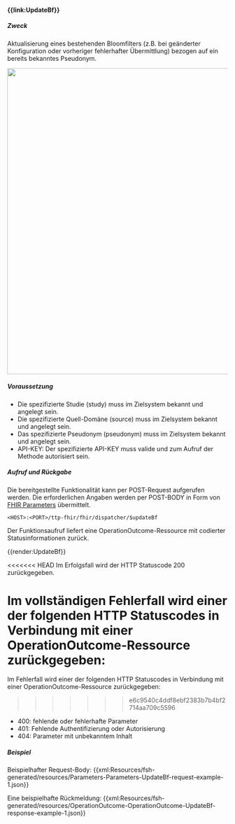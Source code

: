 #### **{{link:UpdateBf}}**

##### **Zweck**
Aktualisierung eines bestehenden Bloomfilters (z.B. bei geänderter Konfiguration oder vorheriger fehlerhafter Übermittlung) bezogen auf ein bereits bekanntes Pseudonym.

<p align="center">
  <img width="700" src="https://www.ths-greifswald.de/wp-content/uploads/2023/03/fhirgw-updateBf.png">
</p>

##### **Voraussetzung**
- Die spezifizierte Studie (study) muss im Zielsystem bekannt und angelegt sein.
- Die spezifizierte Quell-Domäne (source) muss im Zielsystem bekannt und angelegt sein.
- Das spezifizierte Pseudonym (pseudonym) muss im Zielsystem bekannt und angelegt sein.
- API-KEY: Der spezifizierte API-KEY muss valide und zum Aufruf der Methode autorisiert sein.

##### **Aufruf und Rückgabe**
Die bereitgestellte Funktionalität kann per POST-Request aufgerufen werden. Die erforderlichen Angaben werden per POST-BODY in Form von [FHIR Parameters](https://www.hl7.org/fhir/parameters.html) übermittelt.

`<HOST>:<PORT>/ttp-fhir/fhir/dispatcher/$updateBf`

Der Funktionsaufruf liefert eine OperationOutcome-Ressource mit codierter Statusinformationen zurück.

{{render:UpdateBf}}

<<<<<<< HEAD
Im Erfolgsfall wird der HTTP Statuscode 200 zurückgegeben.

Im vollständigen Fehlerfall wird einer der folgenden HTTP Statuscodes in Verbindung mit einer OperationOutcome-Ressource zurückgegeben:
=======
Im Fehlerfall wird einer der folgenden HTTP Statuscodes in Verbindung mit einer OperationOutcome-Ressource zurückgegeben:
>>>>>>> e6c9540c4ddf8ebf2383b7b4bf2714aa709c5596
* 400: fehlende oder fehlerhafte Parameter
* 401: Fehlende Authentifizierung oder Autorisierung
* 404: Parameter mit unbekanntem Inhalt

##### **Beispiel**
Beispielhafter Request-Body:
{{xml:Resources/fsh-generated/resources/Parameters-Parameters-UpdateBf-request-example-1.json}}

Eine beispielhafte Rückmeldung:
{{xml:Resources/fsh-generated/resources/OperationOutcome-OperationOutcome-UpdateBf-response-example-1.json}}